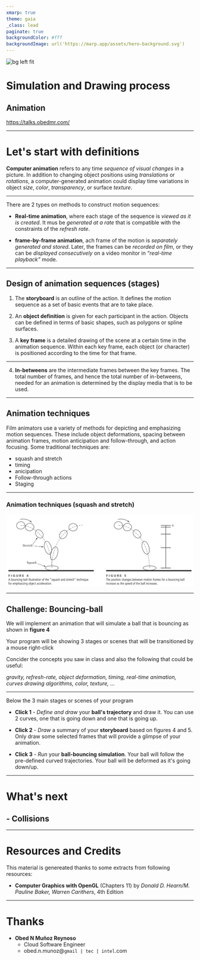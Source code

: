 ```yaml
---
xmarp: true
theme: gaia
_class: lead
paginate: true
backgroundColor: #fff
backgroundImage: url('https://marp.app/assets/hero-background.svg')
---
```


![bg left fit](https://blog.animationmentor.com/wp-content/uploads/2020/08/AntonioVieira-AristotleComp-1024x538.jpg)

# **Simulation and Drawing process**
## Animation

https://talks.obedmr.com/


---

# Let's start with definitions

**Computer animation** refers to any time _sequence of visual changes_ in a picture. In addition to changing object positions using _translations_ or _rotations_, a computer-generated animation could display time variations in object _size_, _color_, _transparency_, or surface _texture_.

---

There are 2 types on methods to construct motion sequences:

- **Real-time animation**, where each stage of the sequence is _viewed as it is created_. It mus be _generated at a rate_ that is compatible with the constraints of the _refresh rate_.

- **frame-by-frame animation**, ach frame of the motion is _separately generated and stored_. Later, the frames can be _recorded on film_, or they can be _displayed consecutively_ on a video monitor in _“real-time playback”_ mode.


---

## Design of animation sequences (stages)


1. The **storyboard** is an outline of the action. It defines the motion sequence as a set of basic events that are to take place.

2. An **object definition** is given for each participant in the action. Objects can be defined in terms of basic shapes, such as polygons or spline surfaces.

3. A **key frame** is a detailed drawing of the scene at a certain time in the animation sequence. Within each key frame, each object (or character) is positioned according to the time for that frame.


---

4. **In-betweens** are the intermediate frames between the key frames. The total number of frames, and hence the total number of in-betweens, needed for an animation is determined by the display media that is to be used.


---

## Animation techniques

Film animators use a variety of methods for depicting and emphasizing motion sequences. These include object deformations, spacing between animation frames, motion anticipation and follow-through, and action focusing. Some traditional techniques are:

- squash and stretch
- timing
- anicipation
- Follow-through actions
- Staging


---

### Animation techniques (squash and stretch)

![bg contain](images/squash-and-stretch.png)


---

## Challenge: Bouncing-ball

We will implement an animation that will simulate a ball that is bouncing as shown in  **figure 4**

Your program will be showing 3 stages or scenes that will be transitioned by a mouse right-click

Concider the concepts you saw in class and also the following that could be useful:

_gravity, refresh-rate, object deformation, timing, real-time animation, curves drawing algorithms, color, texture, ..._


---

Below the 3 main stages or scenes of your program

- **Click 1** - _Define and draw_ your **ball's trajectory** and draw it. You can use 2 curves, one that is going down and one that is going up.

- **Click 2** - _Draw_ a summary of your **storyboard** based on figures 4 and 5. Only draw some selected frames that will provide a glimpse of your animation.

- **Click 3** - _Run_ your **ball-bouncing simulation**. Your ball will follow the pre-defined curved trajectories. Your ball will be deformed as it's going down/up.


---

# What's next

## - Collisions


---

# Resources and Credits
This material is genereated thanks to some extracts from following resources:

- **Computer Graphics with OpenGL** (Chapters 11) by _Donald D. Hearn/M. Pauline Baker, Warren Carithers_, 4th Edition


---

# Thanks

- **Obed N Muñoz Reynoso**
	- Cloud Software Engineer
	- obed.n.munoz@``gmail | tec | intel``.com
